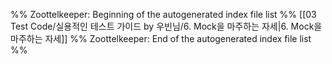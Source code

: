 %% Zoottelkeeper: Beginning of the autogenerated index file list  %%
 [[03 Test Code/실용적인 테스트 가이드 by 우빈님/6. Mock을 마주하는 자세|6. Mock을 마주하는 자세]]
%% Zoottelkeeper: End of the autogenerated index file list  %%
